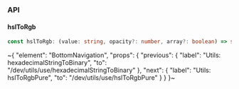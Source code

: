 

### API

#### hslToRgb

```ts
const hslToRgb: (value: string, opacity?: number, array?: boolean) => string | number[];
```


~{
  "element": "BottomNavigation",
  "props": {
    "previous": {
      "label": "Utils: hexadecimalStringToBinary",
      "to": "/dev/utils/use/hexadecimalStringToBinary"
    },
    "next": {
      "label": "Utils: hslToRgbPure",
      "to": "/dev/utils/use/hslToRgbPure"
    }
  }
}~